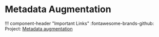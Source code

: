 # Metadata Augmentation

!!! component-header "Important Links"
    :fontawesome-brands-github: Project: [Metadata augmentation](https://github.com/soilwise-he/metadata-augmentation)
